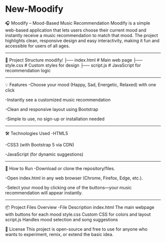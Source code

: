 # New-Moodify

🎧 Moodify – Mood-Based Music Recommendation
Moodify is a simple web-based application that lets users choose their current mood and instantly receive a music recommendation to match that mood. The project highlights clean, responsive design and easy interactivity, making it fun and accessible for users of all ages.

---

📁 Project Structure
moodify/
├── index.html       # Main web page
├── style.css        # Custom styles for design
├── script.js        # JavaScript for recommendation logic

---

💡 Features
-Choose your mood (Happy, Sad, Energetic, Relaxed) with one click

-Instantly see a customized music recommendation

-Clean and responsive layout using Bootstrap

-Simple to use, no sign-up or installation needed

---

🛠️ Technologies Used
-HTML5

-CSS3 (with Bootstrap 5 via CDN)

-JavaScript (for dynamic suggestions)

---

🚀 How to Run
-Download or clone the repository/files.

-Open index.html in any web browser (Chrome, Firefox, Edge, etc.).

-Select your mood by clicking one of the buttons—your music recommendation will appear instantly.

---

📦 Project Files Overview
-File	Description
index.html	The main webpage with buttons for each mood
style.css	Custom CSS for colors and layout
script.js	Handles mood selection and song suggestions


📄 License
This project is open-source and free to use for anyone who wants to experiment, remix, or extend the basic idea.
